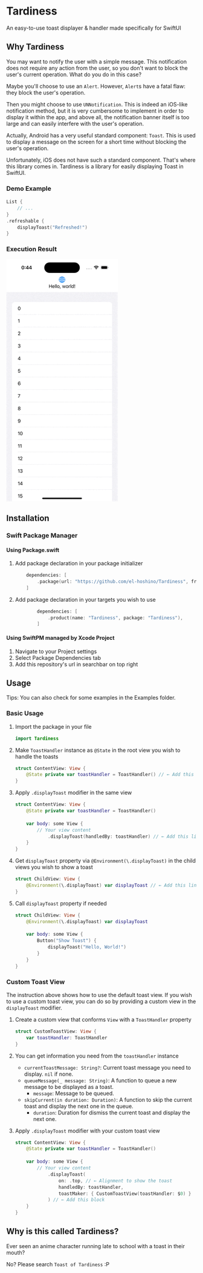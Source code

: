 # Tardiness
    
An easy-to-use toast displayer & handler made specifically for SwiftUI

## Why Tardiness

You may want to notify the user with a simple message. This notification does not require any action from the user, so you don't want to block the user's current operation. What do you do in this case?

Maybe you'll choose to use an `Alert`. However, `Alert`s have a fatal flaw: they block the user's operation.

Then you might choose to use `UNNotification`. This is indeed an iOS-like notification method, but it is very cumbersome to implement in order to display it within the app, and above all, the notification banner itself is too large and can easily interfere with the user's operation.

Actually, Android has a very useful standard component: `Toast`. This is used to display a message on the screen for a short time without blocking the user's operation.

Unfortunately, iOS does not have such a standard component. That's where this library comes in. Tardiness is a library for easily displaying Toast in SwiftUI.

### Demo Example

```swift
List {
    // ...
}
.refreshable {
    displayToast("Refreshed!")
}
```

### Execution Result

![Tardiness Demo](README_Resources/Demo.gif)

## Installation

### Swift Package Manager

#### Using Package.swift

1. Add package declaration in your package initializer

    ```swift
        dependencies: [
            .package(url: "https://github.com/el-hoshino/Tardiness", from: Version("0.1.0")),
        ]
    ```

2. Add package declaration in your targets you wish to use

    ```swift
            dependencies: [
                .product(name: "Tardiness", package: "Tardiness"),
            ]
    ```

#### Using SwiftPM managed by Xcode Project

1. Navigate to your Project settings
2. Select Package Dependencies tab
3. Add this repository's url in searchbar on top right

## Usage

Tips: You can also check for some examples in the Examples folder.

### Basic Usage

1. Import the package in your file

    ```swift
    import Tardiness
    ```

2. Make `ToastHandler` instance as `@State` in the root view you wish to handle the toasts

    ```swift
    struct ContentView: View {
        @State private var toastHandler = ToastHandler() // ← Add this line
    }
    ```

3. Apply `.displayToast` modifier in the same view

    ```swift
    struct ContentView: View {
        @State private var toastHandler = ToastHandler()

        var body: some View {
            // Your view content
                .displayToast(handledBy: toastHandler) // ← Add this line
        }
    }
    ```

4. Get `displayToast` property via `@Environment(\.displayToast)` in the child views you wish to show a toast 

    ```swift
    struct ChildView: View {
        @Environment(\.displayToast) var displayToast // ← Add this line
    }
    ```

5. Call `displayToast` property if needed

    ```swift
    struct ChildView: View {
        @Environment(\.displayToast) var displayToast

        var body: some View {
            Button("Show Toast") {
                displayToast("Hello, World!")
            }
        }
    }
    ```

### Custom Toast View

The instruction above shows how to use the default toast view. If you wish to use a custom toast view, you can do so by providing a custom view in the `displayToast` modifier.

1. Create a custom view that conforms `View` with a `ToastHandler` property

    ```swift
    struct CustomToastView: View {
        var toastHandler: ToastHandler
    }
    ```

2. You can get information you need from the `toastHandler` instance

    - `currentToastMessage: String?`: Current toast message you need to display. `nil` if none.
    - `queueMessage(_ message: String)`: A function to queue a new message to be displayed as a toast.
        - `message`: Message to be queued.
    - `skipCurrent(in duration: Duration)`: A function to skip the current toast and display the next one in the queue.
        - `duration`: Duration for dismiss the current toast and display the next one.

3. Apply `.displayToast` modifier with your custom toast view

    ```swift
    struct ContentView: View {
        @State private var toastHandler = ToastHandler()

        var body: some View {
            // Your view content
                .displayToast(
                    on: .top, // ← Alignment to show the toast
                    handledBy: toastHandler,
                    toastMaker: { CustomToastView(toastHandler: $0) }
                ) // ← Add this block
        }
    }
    ```

## Why is this called Tardiness?

Ever seen an anime character running late to school with a toast in their mouth?

No? Please search `Toast of Tardiness` :P
